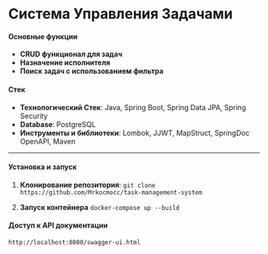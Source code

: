 # Система Управления Задачами

#### Основные функции
* **CRUD функционал для задач**
* **Назначение исполнителя**
* **Поиск задач с использованием фильтра**

#### Стек
* **Технологический Стек**: Java, Spring Boot, Spring Data JPA, Spring Security
* **Database**: PostgreSQL
* **Инструменты и библиотеки**: Lombok, JJWT, MapStruct, SpringDoc OpenAPI, Maven

<hr>

#### Установка и запуск
1. **Клонирование репозитория**: ```git clone https://github.com/Mrkocmocc/task-management-system```

2. **Запуск контейнера** ```docker-compose up --build```

#### Доступ к API документации

```http://localhost:8080/swagger-ui.html```